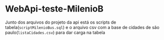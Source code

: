 # WebApi-teste-MilenioB
Junto dos arquivos do projeto da api está os scripts de tabela(`scriptMilenioBus.sql`) 
e o arquivo csv com a base de cidades de são paulo(`listaCidades.csv`) para dar carga na tabela
